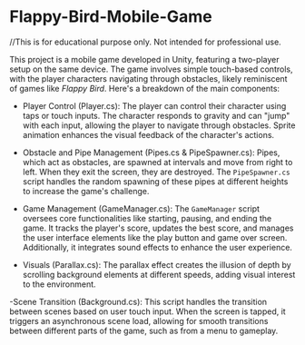 # Flappy-Bird-Mobile-Game
//This is for educational purpose only. Not intended for professional use.

This project is a mobile game developed in Unity, featuring a two-player setup on the same device. The game involves simple touch-based controls, with the player characters navigating through obstacles, likely reminiscent of games like *Flappy Bird*. Here's a breakdown of the main components:

- Player Control (Player.cs): The player can control their character using taps or touch inputs. The character responds to gravity and can "jump" with each input, allowing the player to navigate through obstacles. Sprite animation enhances the visual feedback of the character's actions.

- Obstacle and Pipe Management (Pipes.cs & PipeSpawner.cs): Pipes, which act as obstacles, are spawned at intervals and move from right to left. When they exit the screen, they are destroyed. The `PipeSpawner.cs` script handles the random spawning of these pipes at different heights to increase the game's challenge.

- Game Management (GameManager.cs): The `GameManager` script oversees core functionalities like starting, pausing, and ending the game. It tracks the player's score, updates the best score, and manages the user interface elements like the play button and game over screen. Additionally, it integrates sound effects to enhance the user experience.

- Visuals (Parallax.cs): The parallax effect creates the illusion of depth by scrolling background elements at different speeds, adding visual interest to the environment.

-Scene Transition (Background.cs): This script handles the transition between scenes based on user touch input. When the screen is tapped, it triggers an asynchronous scene load, allowing for smooth transitions between different parts of the game, such as from a menu to gameplay.
